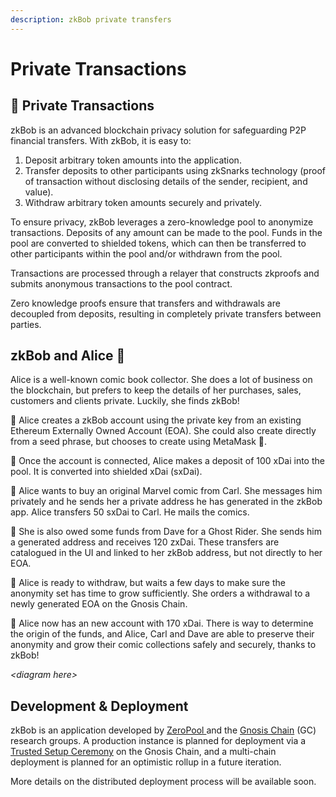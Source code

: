 ```yaml
---
description: zkBob private transfers
---
```


# Private Transactions

## 🔐 Private Transactions

zkBob is an advanced blockchain privacy solution for safeguarding P2P financial transfers. With zkBob, it is easy to:

1. Deposit arbitrary token amounts into the application.
2. Transfer deposits to other participants using zkSnarks technology (proof of transaction without disclosing details of the sender, recipient, and value).
3. Withdraw arbitrary token amounts securely and privately.

To ensure privacy, zkBob leverages a zero-knowledge pool to anonymize transactions. Deposits of any amount can be made to the pool. Funds in the pool are converted to shielded tokens, which can then be transferred to other participants within the pool and/or withdrawn from the pool.

Transactions are processed through a relayer that constructs zkproofs and submits anonymous transactions to the pool contract.

Zero knowledge proofs ensure that transfers and withdrawals are decoupled from deposits, resulting in completely private transfers between parties.

## **zkBob and Alice** 🐇

Alice is a well-known comic book collector. She does a lot of business on the blockchain, but prefers to keep the details of her purchases, sales, customers and clients private. Luckily, she finds zkBob!

🐇 Alice creates a zkBob account using the private key from an existing Ethereum Externally Owned Account (EOA). She could also create directly from a seed phrase, but chooses to create using MetaMask 🦊.

🐇 Once the account is connected, Alice makes a deposit of 100 xDai into the pool. It is converted into shielded xDai (sxDai).

🐇 Alice wants to buy an original Marvel comic from Carl.  She messages him privately and he sends her a private address he has generated in the zkBob app. Alice transfers 50 sxDai to Carl. He mails the comics.

🐇 She is also owed some funds from Dave for a Ghost Rider. She sends him a generated address and receives 120 zxDai. These transfers are catalogued in the UI and linked to her zkBob address, but not directly to her EOA.

🐇 Alice is ready to withdraw, but waits a few days to make sure the anonymity set has time to grow sufficiently. She orders a withdrawal to a newly generated EOA on the Gnosis Chain.&#x20;

🐇 Alice now has an new account with 170 xDai. There is way to determine the origin of the funds, and Alice, Carl and Dave are able to preserve their anonymity and grow their comic collections safely and securely, thanks to zkBob!

_\<diagram here>_

## Development & Deployment

zkBob is an application developed by [ZeroPool ](https://zeropool.network)and the [Gnosis Chain](https://www.gnosischain.com) (GC) research groups. A production instance is planned for deployment via a [Trusted Setup Ceremony](deploying-zkbob/zkbob-solution-deployment/trusted-setup-ceremony.md) on the Gnosis Chain, and a multi-chain deployment is planned for an optimistic rollup in a future iteration.&#x20;

More details on the distributed deployment process will be available soon.





